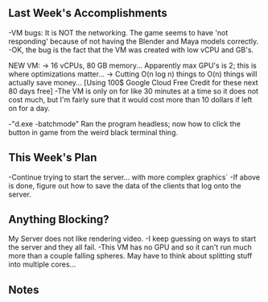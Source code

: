 ## Last Week's Accomplishments

-VM bugs: It is NOT the networking. The game seems to have 'not responding' because of not having the Blender and Maya models correctly.
-OK, the bug is the fact that the VM was created with low vCPU and GB's.

NEW VM:
-> 16 vCPUs, 80 GB memory... Apparently max GPU's is 2; this is where optimizations matter... 
-> Cutting O(n log n) things to O(n) things will actually save money... [Using 100$ Google Cloud Free Credit for these next 80 days free]
	-The VM is only on for like 30 minutes at a time so it does not cost much, but I'm fairly sure that it would cost more than 10 dollars if left on for a day.
	
-"d.exe -batchmode" Ran the program headless; now how to click the button in game from the weird black terminal thing.

## This Week's Plan

-Continue trying to start the server... with more complex graphics`
-If above is done, figure out how to save the data of the clients that log onto the server.

## Anything Blocking?

My Server does not like rendering video.
-I keep guessing on ways to start the server and they all fail. 
-This VM has no GPU and so it can't run much more than a couple falling spheres.
May have to think about splitting stuff into multiple cores...

## Notes
